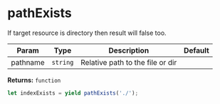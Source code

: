 pathExists
==

If target resource is directory then result will false too.

| Param  | Type                | Description  | Default   |
| ------ | ------------------- | ------------ | --------- |
| pathname | `string` | Relative path to the file or dir | 


__Returns:__ `function` 



```js
let indexExists = yield pathExists('./');
```

